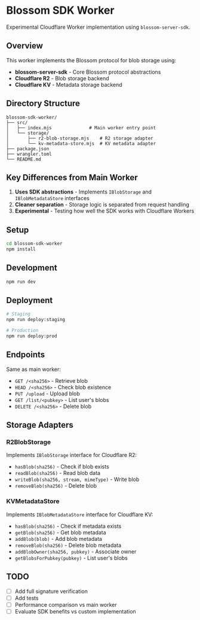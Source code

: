 # Blossom SDK Worker

Experimental Cloudflare Worker implementation using `blossom-server-sdk`.

## Overview

This worker implements the Blossom protocol for blob storage using:
- **blossom-server-sdk** - Core Blossom protocol abstractions
- **Cloudflare R2** - Blob storage backend
- **Cloudflare KV** - Metadata storage backend

## Directory Structure

```
blossom-sdk-worker/
├── src/
│   ├── index.mjs              # Main worker entry point
│   └── storage/
│       ├── r2-blob-storage.mjs    # R2 storage adapter
│       └── kv-metadata-store.mjs  # KV metadata adapter
├── package.json
├── wrangler.toml
└── README.md
```

## Key Differences from Main Worker

1. **Uses SDK abstractions** - Implements `IBlobStorage` and `IBlobMetadataStore` interfaces
2. **Cleaner separation** - Storage logic is separated from request handling
3. **Experimental** - Testing how well the SDK works with Cloudflare Workers

## Setup

```bash
cd blossom-sdk-worker
npm install
```

## Development

```bash
npm run dev
```

## Deployment

```bash
# Staging
npm run deploy:staging

# Production
npm run deploy:prod
```

## Endpoints

Same as main worker:
- `GET /<sha256>` - Retrieve blob
- `HEAD /<sha256>` - Check blob existence
- `PUT /upload` - Upload blob
- `GET /list/<pubkey>` - List user's blobs
- `DELETE /<sha256>` - Delete blob

## Storage Adapters

### R2BlobStorage
Implements `IBlobStorage` interface for Cloudflare R2:
- `hasBlob(sha256)` - Check if blob exists
- `readBlob(sha256)` - Read blob data
- `writeBlob(sha256, stream, mimeType)` - Write blob
- `removeBlob(sha256)` - Delete blob

### KVMetadataStore
Implements `IBlobMetadataStore` interface for Cloudflare KV:
- `hasBlob(sha256)` - Check if metadata exists
- `getBlob(sha256)` - Get blob metadata
- `addBlob(blob)` - Add blob metadata
- `removeBlob(sha256)` - Delete blob metadata
- `addBlobOwner(sha256, pubkey)` - Associate owner
- `getBlobsForPubkey(pubkey)` - List user's blobs

## TODO

- [ ] Add full signature verification
- [ ] Add tests
- [ ] Performance comparison vs main worker
- [ ] Evaluate SDK benefits vs custom implementation
